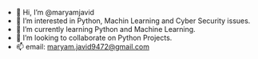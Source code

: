 - 👋 Hi, I’m @maryamjavid
- 👀 I’m interested in Python, Machin Learning and Cyber Security issues.
- 🌱 I’m currently learning Python and Machine Learning.
- 💞️ I’m looking to collaborate on Python Projects.
- 📫 email: maryam.javid9472@gmail.com

<!---
maryamjavid/maryamjavid is a ✨ special ✨ repository because its `README.md` (this file) appears on your GitHub profile.
You can click the Preview link to take a look at your changes.
--->
